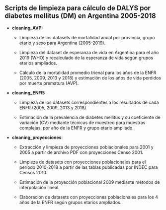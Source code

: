 ## Scripts de limpieza para cálculo de DALYS por diabetes mellitus (DM) en Argentina 2005-2018

- **cleaning_AVP:**

  - Limpieza de los datasets de mortalidad anual por provincia, grupo etario y sexo para Argentina (2005-2019).

  - Limpieza del dataset de esperanza de vida en Argentina para el año 2019 (WHO) y recalculado de la esperanza de vida según grupos etarios ampliados.

  - Cálculo de la mortalidad promedio trienal para los años de la ENFR (2005, 2009, 2013 y 2018) y estimación de los años de vida perdidos por muerte prematura (AVP).

- **cleaning_ENFR:**

  - Limpieza de los datasets correspondientes a los resultados de cada ENFR (2005, 2009, 2013 y 2018).

  - Estimación de la prevalencia de diabetes mellitus y su coeficiente de variación (CV) mediante técnicas de muestreo para muestras complejas, por año de la ENFR y grupo etario ampliado.

- **cleaning_proyecciones**:

  - Extracción y limpieza de proyecciones poblacionales para 2001 y 2005 a partir de archivo PDF con proyecciones Censo 2001.

  - Limpieza de datasets con proyecciones poblacionales para el período 2010-2018 a partir de las tablas publicadas por INDEC para Censos 2010.

  - Estimación de la proyección poblacional 2009 mediante métodos de interpolación lineal.

  - Elaboración de datasets con proyecciones poblacionales para los 4 años de la ENFR según grupos etarios ampliados.
